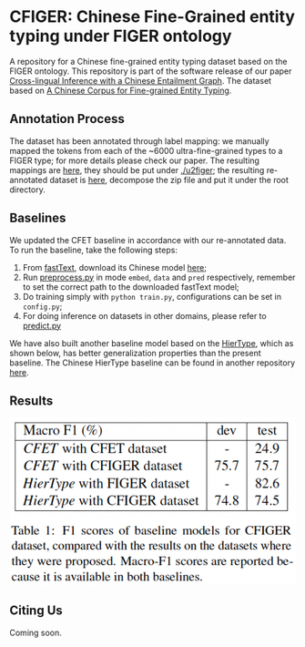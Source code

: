 # CFIGER: Chinese Fine-Grained entity typing under FIGER ontology
A repository for a Chinese fine-grained entity typing dataset based on the FIGER ontology. This repository is part of the software release of our paper [Cross-lingual Inference with a Chinese Entailment Graph](). The dataset based on
[A Chinese Corpus for Fine-grained Entity Typing](https://github.com/HKUST-KnowComp/cfet).

## Annotation Process
The dataset has been annotated through label mapping: we manually mapped the tokens from each of the ~6000 
ultra-fine-grained types to a FIGER type; for more details please check our paper. The resulting mappings are [here](https://drive.google.com/file/d/1wKr4X5FU4GelwnlSKxOv2TFCx8JbTzTL/view?usp=sharing), they should be put 
under [./u2figer](./u2figer); the resulting re-annotated dataset is [here](https://drive.google.com/file/d/1dfJrqUXBSn1wU0AKlrRlRNedbGaRSq8B/view?usp=sharing), decompose the zip file and 
put it under the root directory.

## Baselines
We updated the CFET baseline in accordance with our re-annotated data. To run the baseline, take the 
following steps: 
1. From [fastText](https://github.com/facebookresearch/fastText/tree/master), download its Chinese model 
[here](https://dl.fbaipublicfiles.com/fasttext/vectors-crawl/cc.zh.300.vec.gz);
2. Run [preprocess.py](./preprocess.py) in mode `embed`, `data` and `pred` respectively, remember to set 
the correct path to the downloaded fastText model;
3. Do training simply with ``python train.py``, configurations can be set in ``config.py``;
4. For doing inference on datasets in other domains, please refer to [predict.py](./predict.py)

We have also built another baseline model based on the [HierType](https://github.com/ctongfei/hierarchical-typing),
which as shown below, has better generalization properties than the present baseline. The Chinese HierType baseline
can be found in another repository [here](https://github.com/Teddy-Li/hierarchical-typing).

## Results
![Evaluation Results for the Two Baselines on CFIGER dataset.](./results.png)

## Citing Us
Coming soon.
